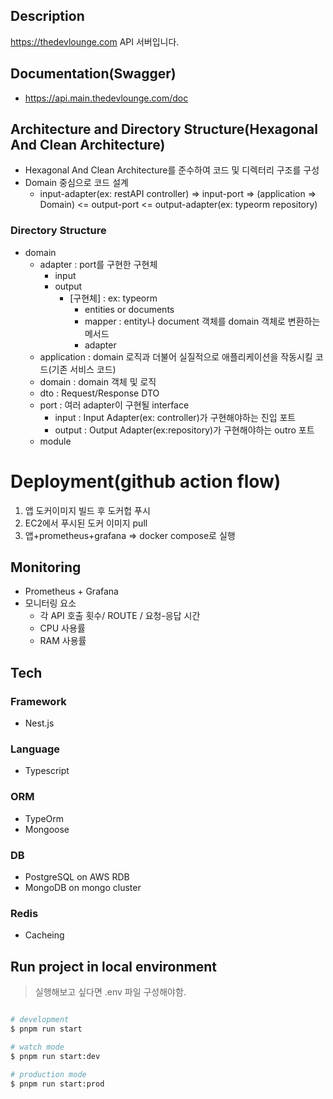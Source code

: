 ## Description

https://thedevlounge.com API 서버입니다.

## Documentation(Swagger)

- https://api.main.thedevlounge.com/doc

## Architecture and Directory Structure(Hexagonal And Clean Architecture)
- Hexagonal And Clean Architecture를 준수하여 코드 및 디렉터리 구조를 구성
- Domain 중심으로 코드 설계
  - input-adapter(ex: restAPI controller)  => input-port => (application => Domain) <= output-port <= output-adapter(ex: typeorm repository)
### Directory Structure
- domain
  - adapter : port를 구현한 구현체
    - input
    - output
      - [구현체] : ex: typeorm
        - entities or documents
        - mapper : entity나 document 객체를 domain 객체로 변환하는 메서드
        - adapter
  - application : domain 로직과 더불어 실질적으로 애플리케이션을 작동시킬 코드(기존 서비스 코드)
  - domain : domain 객체 및 로직
  - dto : Request/Response DTO
  - port : 여러 adapter이 구현될 interface
    - input : Input Adapter(ex: controller)가 구현해야하는 진입 포트
    - output : Output Adapter(ex:repository)가 구현해야하는 outro 포트
  - module 

# Deployment(github action flow)
1. 앱 도커이미지 빌드 후 도커헙 푸시
2. EC2에서 푸시된 도커 이미지 pull
3. 앱+prometheus+grafana => docker compose로 실행


## Monitoring
- Prometheus + Grafana
- 모니터링 요소
    - 각 API 호출 횟수/ ROUTE / 요청-응답 시간
    - CPU 사용률
    - RAM 사용률

## Tech
### Framework
- Nest.js

### Language
- Typescript

### ORM
- TypeOrm
- Mongoose
  
### DB
- PostgreSQL on AWS RDB
- MongoDB on mongo cluster

### Redis
- Cacheing



## Run project in local environment

> 실행해보고 싶다면 .env 파일 구성해야함.

```bash

# development
$ pnpm run start

# watch mode
$ pnpm run start:dev

# production mode
$ pnpm run start:prod
```

